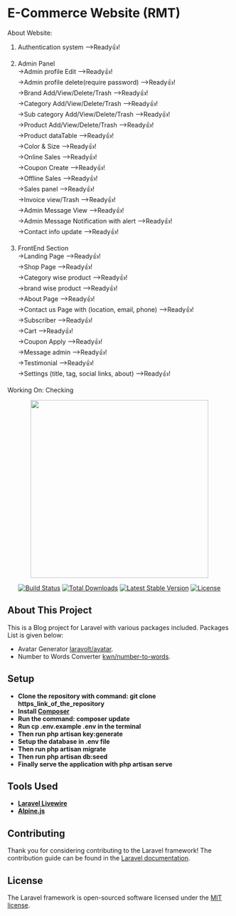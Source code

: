 # E-Commerce Website (RMT)

About Website:
1. Authentication system                                -->Ready👍!

2. Admin Panel
<br>->Admin profile Edit                                -->Ready👍!
<br>->Admin profile delete(require password)            -->Ready👍!
<br>->Brand Add/View/Delete/Trash                       -->Ready👍!
<br>->Category Add/View/Delete/Trash                    -->Ready👍!
<br>->Sub category Add/View/Delete/Trash                -->Ready👍!
<br>->Product Add/View/Delete/Trash                     -->Ready👍!
<br>->Product dataTable                                 -->Ready👍!
<br>->Color & Size                                      -->Ready👍!
<br>->Online Sales                                      -->Ready👍!
<br>->Coupon Create                                     -->Ready👍!
<br>->Offline Sales                                     -->Ready👍!
<br>->Sales panel                                       -->Ready👍!
<br>->Invoice view/Trash                                -->Ready👍!
<br>->Admin Message View                                -->Ready👍!
<br>->Admin Message Notification with alert             -->Ready👍!
<br>->Contact info update                               -->Ready👍!
 
 3. FrontEnd Section
<br>->Landing Page                                      -->Ready👍!
<br>->Shop Page                                         -->Ready👍!
<br>->Category wise product                             -->Ready👍!
<br>->brand wise product                                -->Ready👍!
<br>->About Page                                        -->Ready👍!
<br>->Contact us Page with (location, email, phone)     -->Ready👍!
<br>->Subscriber                                        -->Ready👍!
<br>->Cart                                              -->Ready👍!
<br>->Coupon Apply                                      -->Ready👍!
<br>->Message admin                                     -->Ready👍!
<br>->Testimonial                                       -->Ready👍!
<br>->Settings (title, tag, social links, about)        -->Ready👍!

Working On: Checking






<p align="center"><a href="https://laravel.com" target="_blank"><img src="https://raw.githubusercontent.com/laravel/art/master/logo-lockup/5%20SVG/2%20CMYK/1%20Full%20Color/laravel-logolockup-cmyk-red.svg" width="400"></a></p>

<p align="center">
<a href="https://travis-ci.org/laravel/framework"><img src="https://travis-ci.org/laravel/framework.svg" alt="Build Status"></a>
<a href="https://packagist.org/packages/laravel/framework"><img src="https://img.shields.io/packagist/dt/laravel/framework" alt="Total Downloads"></a>
<a href="https://packagist.org/packages/laravel/framework"><img src="https://img.shields.io/packagist/v/laravel/framework" alt="Latest Stable Version"></a>
<a href="https://packagist.org/packages/laravel/framework"><img src="https://img.shields.io/packagist/l/laravel/framework" alt="License"></a>
</p>

## About This Project

This is a Blog project for Laravel with various packages included.
Packages List is given below:

- Avatar Generator [laravolt/avatar](https://github.com/laravolt/avatar).
- Number to Words Converter [kwn/number-to-words](https://github.com/kwn/number-to-words).


## Setup

- **Clone the repository with command: git clone https_link_of_the_repository**
- **Install [Composer](https://getcomposer.org/download/)**
- **Run the command: composer update**
- **Run cp .env.example .env in the terminal**
- **Then run php artisan key:generate**
- **Setup the database in .env file**
- **Then run php artisan migrate**
- **Then run php artisan db:seed**
- **Finally serve the application with php artisan serve**

## Tools Used

- **[Laravel Livewire](https://laravel-livewire.com/)**
- **[Alpine.js](https://alpinejs.dev/)**

## Contributing

Thank you for considering contributing to the Laravel framework! The contribution guide can be found in the [Laravel documentation](https://laravel.com/docs/contributions).

## License

The Laravel framework is open-sourced software licensed under the [MIT license](https://opensource.org/licenses/MIT).





